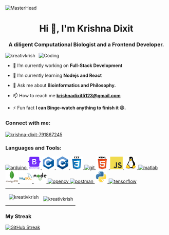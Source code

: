 ![MasterHead](https://le.ac.uk/-/media/uol/images/course-pages/cls-2020-heros/bioinformatics-banner.jpg?cx=0.44&cy=0.49&cw=1400&ch=700&hash=C5B8F0A9E79C54BFE43050E2BE056AFE)
<h1 align="center">Hi 👋, I'm Krishna Dixit</h1>
<h3 align="center">A diligent Computational Biologist and a Frontend Developer.</h3>
<img align="right" alt="Coding" width="400" src="https://sasidharan-portfolio.netlify.app/images/skatter-programmer_still_2x.gif">

<p align="left"> <img src="https://komarev.com/ghpvc/?username=kreativkrish&label=Profile%20views&color=0e75b6&style=flat" alt="kreativkrish" /> </p>

- 🔭 I’m currently working on **Full-Stack Development**

- 🌱 I’m currently learning **Nodejs and React**

- 💬 Ask me about **Bioinformatics and Philosophy.**

- 📫 How to reach me **krishnadixit5123@gmail.com**

- ⚡ Fun fact **I can Binge-watch anything to finish it 😉.**

<h3 align="left">Connect with me:</h3>
<p align="left">
<a href="https://linkedin.com/in/krishna-dixit-791867245" target="blank"><img align="center" src="https://raw.githubusercontent.com/rahuldkjain/github-profile-readme-generator/master/src/images/icons/Social/linked-in-alt.svg" alt="krishna-dixit-791867245" height="30" width="40" /></a>

</p>

<h3 align="left">Languages and Tools:</h3>
<p align="left"> <a href="https://www.arduino.cc/" target="_blank" rel="noreferrer"> <img src="https://cdn.worldvectorlogo.com/logos/arduino-1.svg" alt="arduino" width="40" height="40"/> </a> <a href="https://getbootstrap.com" target="_blank" rel="noreferrer"> <img src="https://raw.githubusercontent.com/devicons/devicon/master/icons/bootstrap/bootstrap-plain-wordmark.svg" alt="bootstrap" width="40" height="40"/> </a> <a href="https://www.cprogramming.com/" target="_blank" rel="noreferrer"> <img src="https://raw.githubusercontent.com/devicons/devicon/master/icons/c/c-original.svg" alt="c" width="40" height="40"/> </a> <a href="https://www.w3schools.com/cpp/" target="_blank" rel="noreferrer"> <img src="https://raw.githubusercontent.com/devicons/devicon/master/icons/cplusplus/cplusplus-original.svg" alt="cplusplus" width="40" height="40"/> </a> <a href="https://www.w3schools.com/css/" target="_blank" rel="noreferrer"> <img src="https://raw.githubusercontent.com/devicons/devicon/master/icons/css3/css3-original-wordmark.svg" alt="css3" width="40" height="40"/> </a> <a href="https://git-scm.com/" target="_blank" rel="noreferrer"> <img src="https://www.vectorlogo.zone/logos/git-scm/git-scm-icon.svg" alt="git" width="40" height="40"/> </a> <a href="https://www.w3.org/html/" target="_blank" rel="noreferrer"> <img src="https://raw.githubusercontent.com/devicons/devicon/master/icons/html5/html5-original-wordmark.svg" alt="html5" width="40" height="40"/> </a> <a href="https://developer.mozilla.org/en-US/docs/Web/JavaScript" target="_blank" rel="noreferrer"> <img src="https://raw.githubusercontent.com/devicons/devicon/master/icons/javascript/javascript-original.svg" alt="javascript" width="40" height="40"/> </a> <a href="https://www.linux.org/" target="_blank" rel="noreferrer"> <img src="https://raw.githubusercontent.com/devicons/devicon/master/icons/linux/linux-original.svg" alt="linux" width="40" height="40"/> </a> <a href="https://www.mathworks.com/" target="_blank" rel="noreferrer"> <img src="https://upload.wikimedia.org/wikipedia/commons/2/21/Matlab_Logo.png" alt="matlab" width="40" height="40"/> </a> <a href="https://www.mongodb.com/" target="_blank" rel="noreferrer"> <img src="https://raw.githubusercontent.com/devicons/devicon/master/icons/mongodb/mongodb-original-wordmark.svg" alt="mongodb" width="40" height="40"/> </a> <a href="https://www.mysql.com/" target="_blank" rel="noreferrer"> <img src="https://raw.githubusercontent.com/devicons/devicon/master/icons/mysql/mysql-original-wordmark.svg" alt="mysql" width="40" height="40"/> </a> <a href="https://nodejs.org" target="_blank" rel="noreferrer"> <img src="https://raw.githubusercontent.com/devicons/devicon/master/icons/nodejs/nodejs-original-wordmark.svg" alt="nodejs" width="40" height="40"/> </a> <a href="https://opencv.org/" target="_blank" rel="noreferrer"> <img src="https://www.vectorlogo.zone/logos/opencv/opencv-icon.svg" alt="opencv" width="40" height="40"/> </a> <a href="https://postman.com" target="_blank" rel="noreferrer"> <img src="https://www.vectorlogo.zone/logos/getpostman/getpostman-icon.svg" alt="postman" width="40" height="40"/> </a> <a href="https://www.python.org" target="_blank" rel="noreferrer"> <img src="https://raw.githubusercontent.com/devicons/devicon/master/icons/python/python-original.svg" alt="python" width="40" height="40"/> </a> <a href="https://www.tensorflow.org" target="_blank" rel="noreferrer"> <img src="https://www.vectorlogo.zone/logos/tensorflow/tensorflow-icon.svg" alt="tensorflow" width="40" height="40"/> </a> </p>

<table>
  <tr>
    <td><p>&nbsp;<img align="center" src="https://github-readme-stats.vercel.app/api?username=KreativKrish&show_icons=true&theme=dark&locale=en" alt="kreativkrish" /></p></td>
    <td> <p><img align="left" src="https://github-readme-stats.vercel.app/api/top-langs?username=KreativKrish&show_icons=true&theme=dark&locale=en&layout=compact" alt="kreativkrish" /></p></td>
  </tr>
</table>

<!--
<div align="center">
  <p><img align="center" src="https://github-readme-streak-stats.herokuapp.com/?user=KreativKrish&" alt="KreativKrish" /></p>
</div>
-->

### My Streak
[![GitHub Streak](https://streak-stats.demolab.com/?user=KreativKrishG&count_private=true&show_icons=true&theme=dark)](https://github.com/KreativKrish)
